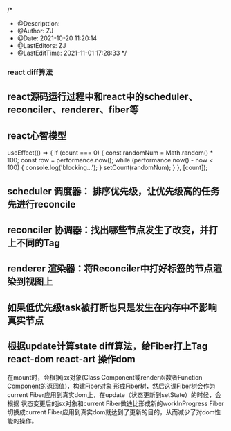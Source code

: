 <!--
 * @Descripttion: 
 * @Author: ZJ
 * @Date: 2021-10-20 11:20:14
 * @LastEditors: ZJ
 * @LastEditTime: 2021-12-09 11:40:26
-->
/*
 * @Descripttion: 
 * @Author: ZJ
 * @Date: 2021-10-20 11:20:14
 * @LastEditors: ZJ
 * @LastEditTime: 2021-11-01 17:28:33
 */
### react diff算法
## react源码运行过程中和react中的scheduler、reconciler、renderer、fiber等
## react心智模型
useEffect(() => {
    if (count === 0) {
        const randomNum = Math.random() * 100;
        const row = performance.now();
        while (performance.now() - now < 100)  {
            console.log('blocking...');
        }
        setCount(randomNum);
    }
}, [count]);

## scheduler 调度器： 排序优先级，让优先级高的任务先进行reconcile
## reconciler 协调器：找出哪些节点发生了改变，并打上不同的Tag
## renderer 渲染器：将Reconciler中打好标签的节点渲染到视图上

## 如果低优先级task被打断也只是发生在内存中不影响真实节点
## 根据update计算state diff算法，给Fiber打上Tag react-dom react-art 操作dom

在mount时，会根据jsx对象(Class Component或render函数者Function Component的返回值)，构建Fiber对象
形成Fiber树，然后这课Fiber树会作为current Fiber应用到真实dom上，在update（状态更新到setState）的时候，会根据
状态变更后的jsx对象和current Fiber做迪比形成新的workInProgress Fiber切换成current Fiber应用到真实dom就达到了更新的目的，从而减少了对dom性能的操作。

